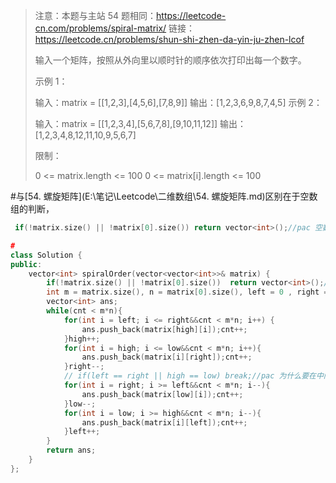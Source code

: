 > 注意：本题与主站 54 题相同：https://leetcode-cn.com/problems/spiral-matrix/
> 链接：https://leetcode.cn/problems/shun-shi-zhen-da-yin-ju-zhen-lcof
>
> 输入一个矩阵，按照从外向里以顺时针的顺序依次打印出每一个数字。
>
>  
>
> 示例 1：
>
> 输入：matrix = [[1,2,3],[4,5,6],[7,8,9]]
> 输出：[1,2,3,6,9,8,7,4,5]
> 示例 2：
>
> 输入：matrix = [[1,2,3,4],[5,6,7,8],[9,10,11,12]]
> 输出：[1,2,3,4,8,12,11,10,9,5,6,7]
>
>
> 限制：
>
> 0 <= matrix.length <= 100
> 0 <= matrix[i].length <= 100

#与[54. 螺旋矩阵](E:\笔记\Leetcode\二维数组\54. 螺旋矩阵.md)区别在于空数组的判断，

```cpp
 if(!matrix.size() || !matrix[0].size()) return vector<int>();//pac 空数组时matrix[0].size()错误
```

```cpp
#
class Solution {
public:
    vector<int> spiralOrder(vector<vector<int>>& matrix) {
        if(!matrix.size() || !matrix[0].size())  return vector<int>();//pac 空数组时matrix[0].size()错误
        int m = matrix.size(), n = matrix[0].size(), left = 0 , right = n - 1, high = 0, low = m - 1, cnt = 0;
        vector<int> ans;
        while(cnt < m*n){
            for(int i = left; i <= right&&cnt < m*n; i++) {
                ans.push_back(matrix[high][i]);cnt++;
            }high++;
            for(int i = high; i <= low&&cnt < m*n; i++){
                ans.push_back(matrix[i][right]);cnt++;
            }right--;
            // if(left == right || high == low) break;//pac 为什么要在中间加一个个判断才行？或者再for中加cnt < m*n的判断
            for(int i = right; i >= left&&cnt < m*n; i--){
                ans.push_back(matrix[low][i]);cnt++;
            }low--;  
            for(int i = low; i >= high&&cnt < m*n; i--){
                ans.push_back(matrix[i][left]);cnt++;
            }left++; 
        }
        return ans;
    }
};
```

